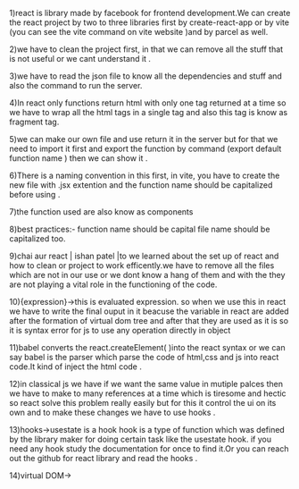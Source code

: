 1)react is library made by facebook for frontend development.We can create the react project by two to three libraries first by create-react-app or by vite (you can see the vite command on vite website )and by parcel as well.

2)we have to clean the project first, in that we can remove all the stuff that is not useful or we cant understand it .

3)we have to read the json file to know all the dependencies and stuff and also the command to run the server.

4)In react only functions return html with only one tag returned at a time so we have to wrap all the html tags in a single tag and also this tag is know as fragment tag.

5)we can make our own file and use return it in the server but for that we need to import it first and export the function by command (export default function name ) then we can show it .

6)There is a naming convention in this first, in vite, you have to create the new file with .jsx extention and the function name should be capitalized before using .

7)the function used are also know as components 

8)best practices:-
function name should be capital
file name should be capitalized too.


9)chai aur react | ishan patel |to we learned about the set up of react and how to clean or project to work efficently.we have to remove all the files which are not in our use or we dont know a hang of them and with the they are not playing a vital role in the functioning of the code.


10){expression}->this is evaluated expression.
so when we use this in react we have to write the final ouput in it beacuse the variable in react are added after the formation of virtual dom tree and after that they are used as it is so it is syntax error for js to use any operation directly in object

11)babel converts the react.createElement( )into the react syntax or we can say babel is the parser which parse the code of html,css and js into react code.It kind of inject the html code .

12)in classical js we have if we want the same value in mutiple palces then we have to make to many references at a time which is tiresome and hectic so react solve this problem really easily but for this it control the ui on its own and to make these changes we have to use hooks .

13)hooks->usestate is a hook 
hook is a type of function which was defined by the library maker for doing certain task like the usestate hook.
if you need any hook study the documentation for once to find it.Or you can reach out the github for react library and read the hooks .

14)virtual DOM->